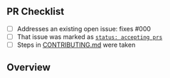 <!-- 👋 Hi, thanks for sending a PR to openai-pricing! 💖.
Please fill out all fields below and make sure each item is true and [x] checked.
Otherwise we may not be able to review your PR. -->

## PR Checklist

- [ ] Addresses an existing open issue: fixes #000
- [ ] That issue was marked as [`status: accepting prs`](https://github.com/mtharrison/openai-pricing/issues?q=is%3Aopen+is%3Aissue+label%3A%22status%3A+accepting+prs%22)
- [ ] Steps in [CONTRIBUTING.md](https://github.com/mtharrison/openai-pricing/blob/main/.github/CONTRIBUTING.md) were taken

## Overview

<!-- Description of what is changed and how the code change does that. -->
